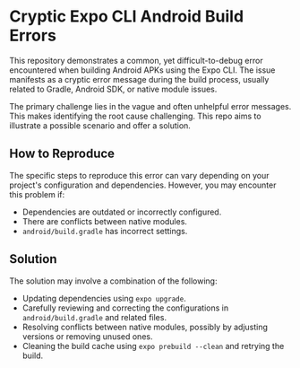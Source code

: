 # Cryptic Expo CLI Android Build Errors

This repository demonstrates a common, yet difficult-to-debug error encountered when building Android APKs using the Expo CLI. The issue manifests as a cryptic error message during the build process, usually related to Gradle, Android SDK, or native module issues.

The primary challenge lies in the vague and often unhelpful error messages. This makes identifying the root cause challenging. This repo aims to illustrate a possible scenario and offer a solution.

## How to Reproduce

The specific steps to reproduce this error can vary depending on your project's configuration and dependencies.  However, you may encounter this problem if:

* Dependencies are outdated or incorrectly configured.
* There are conflicts between native modules.
* `android/build.gradle` has incorrect settings.

## Solution

The solution may involve a combination of the following:

* Updating dependencies using `expo upgrade`.
* Carefully reviewing and correcting the configurations in `android/build.gradle` and related files.
* Resolving conflicts between native modules, possibly by adjusting versions or removing unused ones.
* Cleaning the build cache using `expo prebuild --clean` and retrying the build.